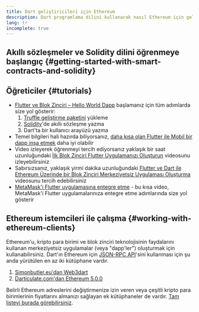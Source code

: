 ```yaml
---
title: Dart geliştiricileri için Ethereum
description: Dart programlama dilini kullanarak nasıl Ethereum için geliştireceğinizi öğrenin
lang: tr
incomplete: true
---
```


## Akıllı sözleşmeler ve Solidity dilini öğrenmeye başlangıç {#getting-started-with-smart-contracts-and-solidity}

## Öğreticiler {#tutorials}

- [Flutter ve Blok Zinciri – Hello World Dapp](https://www.geeksforgeeks.org/flutter-and-blockchain-hello-world-dapp/) başlamanız için tüm adımlarda size yol gösterir:
  1.  [Truffle geliştirme paketini](https://www.trufflesuite.com/) yükleme
  2.  [Solidity](https://soliditylang.org/)'de akıllı sözleşme yazma
  3.  Dart'ta bir kullanıcı arayüzü yazma
- Temel bilgileri hali hazırda biliyorsanız, [daha kısa olan Flutter ile Mobil bir dapp inşa etmek](https://medium.com/dash-community/building-a-mobile-dapp-with-flutter-be945c80315a) daha iyi olabilir
- Video izleyerek öğrenmeyi tercih ediyorsanız yaklaşık bir saat uzunluğundaki [İlk Blok Zinciri Flutter Uygulamanızı Oluşturun](https://www.youtube.com/watch?v=3Eeh3pJ6PeA) videosunu izleyebilirsiniz
- Sabırsızsanız, yaklaşık yirmi dakika uzunluğundaki [Flutter ve Dart ile Ethereum Üzerinde bir Blok Zinciri Merkeziyetsiz Uygulaması Oluşturma](https://www.youtube.com/watch?v=jaMFEOCq_1s) videosunu tercih edebilirsiniz
- [MetaMask'i Flutter uygulamasına entegre etme](https://youtu.be/8qzVDje3IWk) - bu kısa video, MetaMask'i Flutter uygulamalarınıza entegre etme adımlarında size yol gösterir

## Ethereum istemcileri ile çalışma {#working-with-ethereum-clients}

Ethereum'u, kripto para birimi ve blok zinciri teknolojisinin faydalarını kullanan merkeziyetsiz uygulamalar (veya "dapp'ler") oluşturmak için kullanabilirsiniz. Dart'ın Ethereum için [JSON-RPC API](/developers/docs/apis/json-rpc/)'sini kullanması için şu anda yürütülen en az iki kütüphane vardır.

1. [Simonbutler.eu'dan Web3dart](https://pub.dev/packages/web3dart)
1. [Darticulate.com'dan Ethereum 5.0.0](https://pub.dev/packages/ethereum)

Belirli Ethereum adreslerini değiştirmenize izin veren veya çeşitli kripto para birimlerinin fiyatlarını almanızı sağlayan ek kütüphaneler de vardır. [Tam listeyi burada görebilirsiniz](https://pub.dev/dart/packages?q=ethereum).
